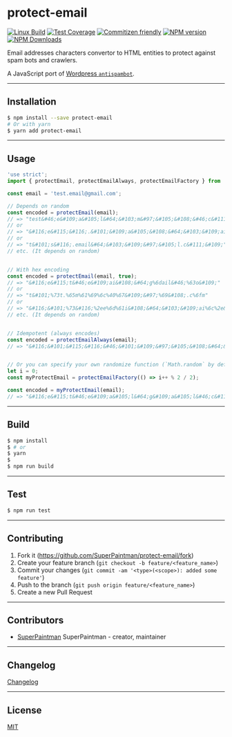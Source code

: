 # protect-email

[![Linux Build][travis-image]][travis-url]
[![Test Coverage][coveralls-image]][coveralls-url]
[![Commitizen friendly][commitizen-image]][commitizen-url]
[![NPM version][npm-v-image]][npm-url]
[![NPM Downloads][npm-dm-image]][npm-url]


Email addresses characters convertor to HTML entities to protect against spam
bots and crawlers.

A JavaScript port of [Wordpress `antispambot`][wordpress-antispambot-url].


--------------------------------------------------------------------------------


## Installation

```sh
$ npm install --save protect-email
# Or with yarn
$ yarn add protect-email
```


--------------------------------------------------------------------------------


## Usage

```ts
'use strict';
import { protectEmail, protectEmailAlways, protectEmailFactory } from 'protect-email';

const email = 'test.email@gmail.com';

// Depends on random
const encoded = protectEmail(email);
// => "test&#46;e&#109;a&#105;l&#64;&#103;m&#97;&#105;&#108;&#46;c&#111;m"
// or
// => "&#116;e&#115;&#116;.&#101;&#109;a&#105;&#108;&#64;&#103;&#109;ai&#108;&#46;c&#111;&#109;"
// or
// => "t&#101;s&#116;.email&#64;&#103;&#109;&#97;&#105;l.c&#111;&#109;"
// etc. (It depends on random)


// With hex encoding
const encoded = protectEmail(email, true);
// => "&#116;e&#115;t&#46;e&#109;ai&#108;&#64;g%6dail&#46;%63o&#109;"
// or
// => "t&#101;%73t.%65m%61%69%6c%40%67&#109;&#97;%69&#108;.c%6fm"
// or
// => "&#116;&#101;%73&#116;%2ee%6d%61i&#108;&#64;&#103;&#109;ai%6c%2e&#99;%6f&#109;"
// etc. (It depends on random)


// Idempotent (always encodes)
const encoded = protectEmailAlways(email);
// => "&#116;&#101;&#115;&#116;&#46;&#101;&#109;&#97;&#105;&#108;&#64;&#103;&#109;&#97;&#105;&#108;&#46;&#99;&#111;&#109;"


// Or you can specify your own randomize function (`Math.random` by default)
let i = 0;
const myProtectEmail = protectEmailFactory(() => i++ % 2 / 2);

const encoded = myProtectEmail(email);
// => "&#116;e&#115;t&#46;e&#109;a&#105;l&#64;g&#109;a&#105;l&#46;c&#111;m"
```

--------------------------------------------------------------------------------


## Build

```sh
$ npm install
$ # or
$ yarn
$
$ npm run build
```


--------------------------------------------------------------------------------

## Test

```sh
$ npm run test
```


--------------------------------------------------------------------------------

## Contributing

1. Fork it (<https://github.com/SuperPaintman/protect-email/fork>)
2. Create your feature branch (`git checkout -b feature/<feature_name>`)
3. Commit your changes (`git commit -am '<type>(<scope>): added some feature'`)
4. Push to the branch (`git push origin feature/<feature_name>`)
5. Create a new Pull Request


--------------------------------------------------------------------------------

## Contributors

- [SuperPaintman](https://github.com/SuperPaintman) SuperPaintman - creator, maintainer


--------------------------------------------------------------------------------

## Changelog
[Changelog][changelog-url]


--------------------------------------------------------------------------------

## License

[MIT][license-url]


[license-url]: https://raw.githubusercontent.com/SuperPaintman/protect-email/master/LICENSE
[changelog-url]: https://raw.githubusercontent.com/SuperPaintman/protect-email/master/CHANGELOG.md
[npm-url]: https://www.npmjs.com/package/protect-email
[npm-v-image]: https://img.shields.io/npm/v/protect-email.svg
[npm-dm-image]: https://img.shields.io/npm/dm/protect-email.svg
[travis-image]: https://img.shields.io/travis/SuperPaintman/protect-email/master.svg?label=linux
[travis-url]: https://travis-ci.org/SuperPaintman/protect-email
[coveralls-image]: https://img.shields.io/coveralls/SuperPaintman/protect-email/master.svg
[coveralls-url]: https://coveralls.io/r/SuperPaintman/protect-email?branch=master
[commitizen-image]: https://img.shields.io/badge/commitizen-friendly-brightgreen.svg
[commitizen-url]: https://commitizen.github.io/cz-cli/
[wordpress-antispambot-url]: https://core.trac.wordpress.org/browser/tags/4.9.6/src/wp-includes/formatting.php#L2500
